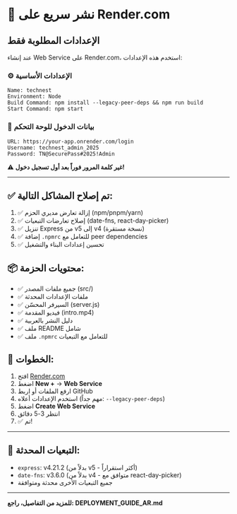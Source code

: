 # 🚀 نشر سريع على Render.com

## الإعدادات المطلوبة فقط

عند إنشاء Web Service على Render.com، استخدم هذه الإعدادات:

### ⚙️ الإعدادات الأساسية

```
Name: technest
Environment: Node
Build Command: npm install --legacy-peer-deps && npm run build
Start Command: npm start
```

### 🔑 بيانات الدخول للوحة التحكم

```
URL: https://your-app.onrender.com/login
Username: technest_admin_2025
Password: TN@SecurePass#2025!Admin
```

⚠️ **غير كلمة المرور فوراً بعد أول تسجيل دخول!**

---

## ✅ تم إصلاح المشاكل التالية:

1. ✅ إزالة تعارض مديري الحزم (npm/pnpm/yarn)
2. ✅ إصلاح تعارضات التبعيات (date-fns, react-day-picker)
3. ✅ تنزيل Express من v5 إلى v4 (نسخة مستقرة)
4. ✅ إضافة `.npmrc` للتعامل مع peer dependencies
5. ✅ تحسين إعدادات البناء والتشغيل

## 📦 محتويات الحزمة:

- ✅ جميع ملفات المصدر (src/)
- ✅ ملفات الإعدادات المحدثة
- ✅ السيرفر المحسّن (server.js)
- ✅ فيديو المقدمة (intro.mp4)
- ✅ دليل النشر بالعربية
- ✅ ملف README شامل
- ✅ ملف `.npmrc` للتعامل مع التبعيات

## 🎯 الخطوات:

1. افتح [Render.com](https://render.com)
2. اضغط **New +** → **Web Service**
3. ارفع الملفات أو اربط GitHub
4. استخدم الإعدادات أعلاه (مهم جداً: `--legacy-peer-deps`)
5. اضغط **Create Web Service**
6. انتظر 3-5 دقائق
7. ✅ تم!

---

## 🔧 التبعيات المحدثة:

- `express`: v4.21.2 (بدلاً من v5 - أكثر استقراراً)
- `date-fns`: v3.6.0 (بدلاً من v4 - متوافق مع react-day-picker)
- جميع التبعيات الأخرى محدثة ومتوافقة

---

**للمزيد من التفاصيل، راجع: DEPLOYMENT_GUIDE_AR.md**

